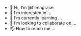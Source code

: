 - 👋 Hi, I’m @filmagrace
- 👀 I’m interested in ...
- 🌱 I’m currently learning ...
- 💞️ I’m looking to collaborate on ...
- 📫 How to reach me ...

<!---
filmagrace/filmagrace is a ✨ special ✨ repository because its `README.md` (this file) appears on your GitHub profile.
You can click the Preview link to take a look at your changes.
--->

